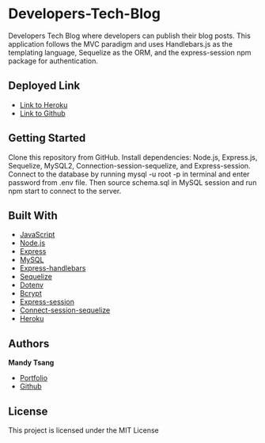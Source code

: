 # Developers-Tech-Blog
Developers Tech Blog where developers can publish their blog posts. This application follows the MVC paradigm and uses Handlebars.js as the templating language, Sequelize as the ORM, and the express-session npm package for authentication. 

## Deployed Link

* [Link to Heroku ](https://mandyblogapp.herokuapp.com/)
* [Link to Github](https://github.com/MANDYTSANG007/Developers-Tech-Blog)

## Getting Started
Clone this repository from GitHub. Install dependencies: Node.js, Express.js, Sequelize, MySQL2, Connection-session-sequelize, and Express-session. Connect to the database by running mysql -u root -p in terminal and enter password from .env file. Then source schema.sql in MySQL session and run npm start to connect to the server. 


## Built With

* [JavaScript](https://developer.mozilla.org/en-US/docs/Web/JavaScript)
* [Node.js](https://nodejs.org/en/)
* [Express](https://expressjs.com)
* [MySQL](https://www.mysql.com)
* [Express-handlebars](https://www.npmjs.com/package/express-handlebars)
* [Sequelize](https://www.npmjs.com/package/sequelize)
* [Dotenv](https://www.npmjs.com/package/dotenv)
* [Bcrypt](https://www.npmjs.com/package/bcrypt)
* [Express-session](https://www.npmjs.com/package/express-session)
* [Connect-session-sequelize](https://www.npmjs.com/package/connect-session-sequelize)
* [Heroku](https://www.heroku.com)


## Authors

**Mandy Tsang** 

- [Portfolio](https://mandytsang007.github.io/mt-portfolio/)
- [Github](https://github.com/MANDYTSANG007)

## License

This project is licensed under the MIT License 

